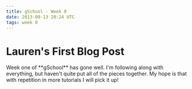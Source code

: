 ```yaml
---
title: gSchool - Week 0
date: 2013-09-13 20:24 UTC
tags: week 0
---
```


<h1>Lauren's First Blog Post</h1>

<p>Week one of **gSchool** has gone well.  I'm following along with everything, but haven't quite put all of the pieces together.  My hope is that with repetition in more tutorials I will pick it up!</p>